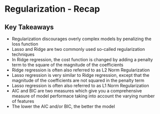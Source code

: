 
# Regularization - Recap

## Key Takeaways 

- Regularization discourages overly complex models by penalizing the loss function 
- Lasso and Ridge are two commonly used so-called regularization techniques 
- In Ridge regression, the cost function is changed by adding a penalty term to the square of the magnitude of the coefficients 
- Ridge regression is often also referred to as L2 Norm Regularization 
- Lasso regression is very similar to Ridge regression, except that the magnitude of the coefficients are not squared in the penalty term 
- Lasso regression is often also referred to as L1 Norm Regularization 
- AIC and BIC are two measures which give you a comprehensive measure of model performace taking into account the varying number of features  
- The lower the AIC and/or BIC, the better the model 
